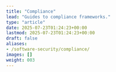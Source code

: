 ```yaml
---
title: "Compliance"
lead: "Guides to compliance frameworks."
type: "article"
date: 2025-07-23T01:24:23+00:00
lastmod: 2025-07-23T01:24:23+00:00
draft: false
aliases:
- /software-security/compliance/
images: []
weight: 003
---
```


